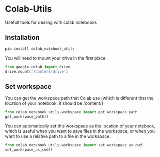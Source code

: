 # Colab-Utils
Usefull tools for dealing with colab notebooks


## Installation
    
```bash
pip install colab_notebook_utils
```

You will need to mount your drive in the first place.

```python
from google.colab import drive
drive.mount('/content/drive')
```

## Set workspace

You can get the workspace path that Colab use (which is different that the location of your notebook, it should be /content/)
    
```python   
from colab_notebook_utils.workspace import get_workspace_path
get_workspace_path()
```

You can automatically set this workspace as the location of your notebook, which is useful when you want to save files in the workspace, or when you want to use a relative path to a file in the workspace.
    
```python
from colab_notebook_utils.workspace import set_workspace_as_cwd
set_workspace_as_cwd()
```